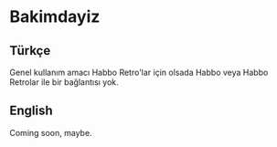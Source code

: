 # Bakimdayiz
## Türkçe
Genel kullanım amacı Habbo Retro'lar için olsada Habbo veya Habbo Retrolar ile bir bağlantısı yok.

## English
Coming soon, maybe.
